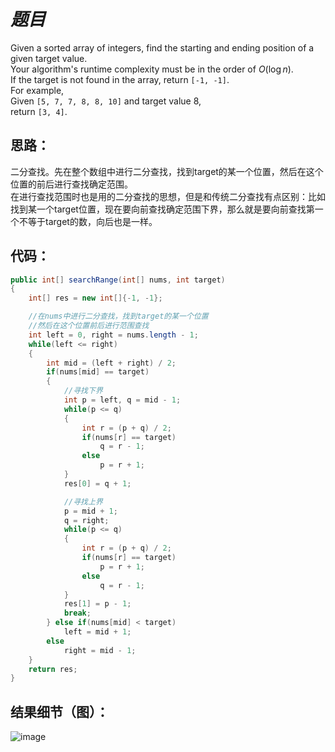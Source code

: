 # *题目*
Given a sorted array of integers, find the starting and ending position of a given target value.    
Your algorithm's runtime complexity must be in the order of $O(\log n)$.    
If the target is not found in the array, return `[-1, -1]`.  
For example,  
Given `[5, 7, 7, 8, 8, 10]` and target value 8,  
return `[3, 4]`.  
## 思路：
二分查找。先在整个数组中进行二分查找，找到target的某一个位置，然后在这个位置的前后进行查找确定范围。  
在进行查找范围时也是用的二分查找的思想，但是和传统二分查找有点区别：比如找到某一个target位置，现在要向前查找确定范围下界，那么就是要向前查找第一个不等于target的数，向后也是一样。
## 代码：
```java
public int[] searchRange(int[] nums, int target)
{
    int[] res = new int[]{-1, -1};

    //在nums中进行二分查找，找到target的某一个位置
    //然后在这个位置前后进行范围查找
    int left = 0, right = nums.length - 1;
    while(left <= right)
    {
        int mid = (left + right) / 2;
        if(nums[mid] == target)
        {
            //寻找下界
            int p = left, q = mid - 1;
            while(p <= q)
            {
                int r = (p + q) / 2;
                if(nums[r] == target)
                    q = r - 1;
                else
                    p = r + 1;
            }
            res[0] = q + 1;

            //寻找上界
            p = mid + 1;
            q = right;
            while(p <= q)
            {
                int r = (p + q) / 2;
                if(nums[r] == target)
                    p = r + 1;
                else
                    q = r - 1;
            }
            res[1] = p - 1;
            break;
        } else if(nums[mid] < target)
            left = mid + 1;
        else
            right = mid - 1;
    }
    return res;
}
```
## 结果细节（图）：
![image](https://github.com/jnuyanfa/YanFa-LeetCode-with-JAVA/blob/master/src/leetcode034_SearchForARange/img/1.png)



